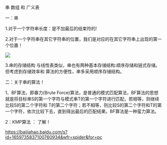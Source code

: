 串 数组 和 广义表 

一：串 

  1.对于一个字符串长度：是不加最后的结束符的!

  2.对于一个字符串在其它字符串的位置，我们是对应的在其它字符串上出现的第一个位置！

![](E:\java_C数据结构\Java-C_-\数据结构和算法\C\three\1.png)

 3.串的存储结构
     与线性表类似，串也有两种基本存储结构:顺序存储和链式存储。但考虑到存储效率和
算法的方便性，串多采用顺序存储结构。

二：关于串的算法！

  1、BF算法，即暴力(Brute Force)算法，是普通的模式匹配算法，BF算法的思想就是将目标串S的第一个字符与模式串T的第一个字符进行匹配，若相等，则继续比较S的第二个字符和 T的第二个字符；若不相等，则比较S的第二个字符和T的第一个字符，依次比较下去，直到得出最后的匹配结果。BF算法是一种蛮力算法。

2：KMP算法 ： 了解！

 https://baijiahao.baidu.com/s?id=1659735837100760934&wfr=spider&for=pc

​    